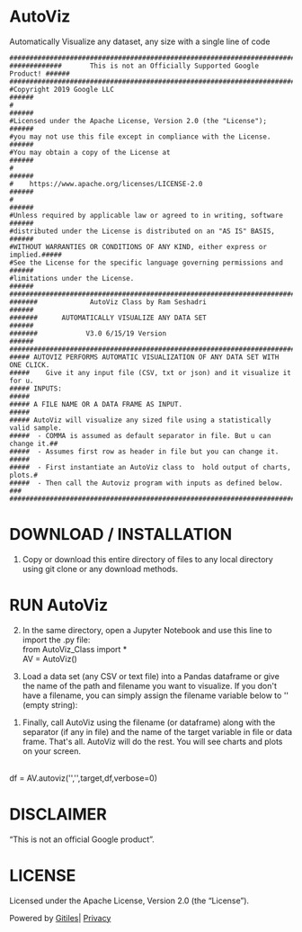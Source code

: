 # AutoViz
Automatically Visualize any dataset, any size with a single line of code

    ##############################################################################
    #############       This is not an Officially Supported Google Product! ######
    ##############################################################################
    #Copyright 2019 Google LLC                                              ######
    #                                                                       ######
    #Licensed under the Apache License, Version 2.0 (the "License");        ######
    #you may not use this file except in compliance with the License.       ######
    #You may obtain a copy of the License at                                ######
    #                                                                       ######
    #    https://www.apache.org/licenses/LICENSE-2.0                        ######
    #                                                                       ######
    #Unless required by applicable law or agreed to in writing, software    ######
    #distributed under the License is distributed on an "AS IS" BASIS,      ######
    #WITHOUT WARRANTIES OR CONDITIONS OF ANY KIND, either express or implied.#####
    #See the License for the specific language governing permissions and    ######
    #limitations under the License.                                         ######
    ##############################################################################
    #######             AutoViz Class by Ram Seshadri                       ######
    #######      AUTOMATICALLY VISUALIZE ANY DATA SET                       ######
    #######            V3.0 6/15/19 Version                                 ######
    ##############################################################################
    ##### AUTOVIZ PERFORMS AUTOMATIC VISUALIZATION OF ANY DATA SET WITH ONE CLICK.
    #####    Give it any input file (CSV, txt or json) and it visualize it for u.
    ##### INPUTS:                                                            #####
    ##### A FILE NAME OR A DATA FRAME AS INPUT.                              #####
    ##### AutoViz will visualize any sized file using a statistically valid sample.
    #####  - COMMA is assumed as default separator in file. But u can change it.##
    #####  - Assumes first row as header in file but you can change it.      #####
    #####  - First instantiate an AutoViz class to  hold output of charts, plots.#
    #####  - Then call the Autoviz program with inputs as defined below.       ###
    ##############################################################################
 <h1><a class="h" name="DOWNLOAD-INSTALLATION" href="#DOWNLOAD-INSTALLATION"><span></span></a><a class="h" name="download-installation" href="#download-installation"><span></span></a>DOWNLOAD / INSTALLATION</h1><ol><li>Copy or download this entire directory of files to any local directory using git clone or any download methods.</li></ol><h1><a class="h" name="RUN-AUTOViZ" href="#RUN-AUTOViZ"><span></span></a><a class="h" name="run-autoviz" href="#run-autoviz"><span></span></a>RUN AutoViz</h1><ol start="2"><li><p>In the same directory, open a Jupyter Notebook and use this line to import the .py file: <br>from AutoViz_Class import *<br> AV = AutoViz() </p></li><li><p>Load a data set (any CSV or text file) into a Pandas dataframe or give the name of the path and filename you want to visualize. If you don't have a filename, you can simply assign the filename variable below to '' (empty string):</p></li></ol><ol><li><p>Finally, call AutoViz using the filename (or dataframe) along with the separator (if any in file) and the name of the target variable in file or data frame. That's all. AutoViz will do the rest. You will see charts and plots on your screen.</p></li></ol><p><br>df = AV.autoviz('','',target,df,verbose=0)</p><h1><a class="h" name="DISCLAIMER" href="#DISCLAIMER"><span></span></a><a class="h" name="disclaimer" href="#disclaimer"><span></span></a>DISCLAIMER</h1><p>“This is not an official Google product”.</p><h1><a class="h" name="LICENSE" href="#LICENSE"><span></span></a><a class="h" name="license" href="#license"><span></span></a>LICENSE</h1><p>Licensed under the Apache License, Version 2.0 (the &ldquo;License&rdquo;).</p></div></div></div><!-- default customFooter --><footer class="Site-footer"><div class="Footer"><span class="Footer-poweredBy">Powered by <a href="https://gerrit.googlesource.com/gitiles/">Gitiles</a>| <a href="https://policies.google.com/privacy">Privacy</a></span><div class="Footer-links"></div></div></footer></body></html>
